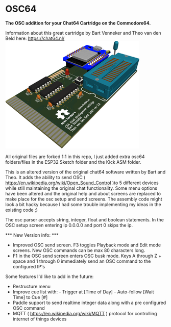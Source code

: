 # OSC64

**The OSC addition for your Chat64 Cartridge on the Commodore64.**

Information about this great cartridge by Bart Venneker and Theo van den Beld here: https://chat64.nl/
![DevBoard](/Artwork/devrev28.png)

All original files are forked 1:1 in this repo, I just added extra osc64 folders/files in the ESP32 Sketch folder and the Kick ASM folder.

This is an altered version of the original chat64 software written by Bart and Theo.
It adds the ability to send OSC ( https://en.wikipedia.org/wiki/Open_Sound_Control )to 5 different devices while still maintaining the original chat functionality.
Some menu options have been altered and the original help and about screens are replaced to make place for the osc setup and send screens. The assembly code might look a bit hacky because I had some trouble implementing my ideas in the existing code ;)

The osc parser accepts string, integer, float and boolean statements.
In the OSC setup screen entering ip 0.0.0.0 and port 0 skips the ip.

*** New Version info: ***

- Improved OSC send screen. F3 toggles Playback mode and Edit mode screens. New OSC commands can be max 80 characters long.
- F1 in the OSC send screen enters OSC busk mode. Keys A through Z + space and 1 through 0 immediately send an OSC command to the configured IP's

Some features I'd like to add in the future:

- Restructure menu 
- Improve cue list with:
                          -  Trigger at [Time of Day]
                          -  Auto-follow [Wait Time] to Cue [#]
- Paddle support to send realtime integer data along with a pre configured OSC command
- MQTT ( https://en.wikipedia.org/wiki/MQTT ) protocol for controlling internet of things devices 
